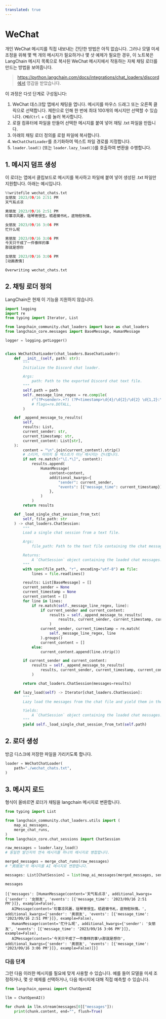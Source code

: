 ```yaml
---
translated: true
---
```


# WeChat

개인 WeChat 메시지를 직접 내보내는 간단한 방법은 아직 없습니다. 그러나 모델 미세 조정을 위해 몇 백 개의 메시지가 필요하거나 몇 샷 예제가 필요한 경우, 이 노트북은 LangChain 메시지 목록으로 복사된 WeChat 메시지에서 작동하는 자체 채팅 로더를 만드는 방법을 보여줍니다.

> https://python.langchain.com/docs/integrations/chat_loaders/discord에서 영감을 받았습니다.

이 과정은 다섯 단계로 구성됩니다:

1. WeChat 데스크탑 앱에서 채팅을 엽니다. 메시지를 마우스 드래그 또는 오른쪽 클릭으로 선택합니다. 제한으로 인해 한 번에 최대 100개의 메시지만 선택할 수 있습니다. `CMD`/`Ctrl` + `C`를 눌러 복사합니다.
2. 로컬 컴퓨터에 파일을 만들어 선택한 메시지를 붙여 넣어 채팅 .txt 파일을 만듭니다.
3. 아래의 채팅 로더 정의를 로컬 파일에 복사합니다.
4. `WeChatChatLoader`를 초기화하여 텍스트 파일 경로를 지정합니다.
5. `loader.load()` (또는 `loader.lazy_load()`)를 호출하여 변환을 수행합니다.

## 1. 메시지 덤프 생성

이 로더는 앱에서 클립보드로 메시지를 복사하고 파일에 붙여 넣어 생성된 .txt 파일만 지원합니다. 아래는 예시입니다.

```python
%%writefile wechat_chats.txt
女朋友 2023/09/16 2:51 PM
天气有点凉

男朋友 2023/09/16 2:51 PM
珍簟凉风著，瑶琴寄恨生。嵇君懒书札，底物慰秋情。

女朋友 2023/09/16 3:06 PM
忙什么呢

男朋友 2023/09/16 3:06 PM
今天只干成了一件像样的事
那就是想你

女朋友 2023/09/16 3:06 PM
[动画表情]
```

```output
Overwriting wechat_chats.txt
```

## 2. 채팅 로더 정의

LangChain은 현재 이 기능을 지원하지 않습니다.

```python
import logging
import re
from typing import Iterator, List

from langchain_community.chat_loaders import base as chat_loaders
from langchain_core.messages import BaseMessage, HumanMessage

logger = logging.getLogger()


class WeChatChatLoader(chat_loaders.BaseChatLoader):
    def __init__(self, path: str):
        """
        Initialize the Discord chat loader.

        Args:
            path: Path to the exported Discord chat text file.
        """
        self.path = path
        self._message_line_regex = re.compile(
            r"(?P<sender>.+?) (?P<timestamp>\d{4}/\d{2}/\d{2} \d{1,2}:\d{2} (?:AM|PM))",  # noqa
            # flags=re.DOTALL,
        )

    def _append_message_to_results(
        self,
        results: List,
        current_sender: str,
        current_timestamp: str,
        current_content: List[str],
    ):
        content = "\n".join(current_content).strip()
        # 스티커, 이미지 등 텍스트가 아닌 메시지는 건너뜁니다.
        if not re.match(r"\[.*\]", content):
            results.append(
                HumanMessage(
                    content=content,
                    additional_kwargs={
                        "sender": current_sender,
                        "events": [{"message_time": current_timestamp}],
                    },
                )
            )
        return results

    def _load_single_chat_session_from_txt(
        self, file_path: str
    ) -> chat_loaders.ChatSession:
        """
        Load a single chat session from a text file.

        Args:
            file_path: Path to the text file containing the chat messages.

        Returns:
            A `ChatSession` object containing the loaded chat messages.
        """
        with open(file_path, "r", encoding="utf-8") as file:
            lines = file.readlines()

        results: List[BaseMessage] = []
        current_sender = None
        current_timestamp = None
        current_content = []
        for line in lines:
            if re.match(self._message_line_regex, line):
                if current_sender and current_content:
                    results = self._append_message_to_results(
                        results, current_sender, current_timestamp, current_content
                    )
                current_sender, current_timestamp = re.match(
                    self._message_line_regex, line
                ).groups()
                current_content = []
            else:
                current_content.append(line.strip())

        if current_sender and current_content:
            results = self._append_message_to_results(
                results, current_sender, current_timestamp, current_content
            )

        return chat_loaders.ChatSession(messages=results)

    def lazy_load(self) -> Iterator[chat_loaders.ChatSession]:
        """
        Lazy load the messages from the chat file and yield them in the required format.

        Yields:
            A `ChatSession` object containing the loaded chat messages.
        """
        yield self._load_single_chat_session_from_txt(self.path)
```

## 2. 로더 생성

방금 디스크에 저장한 파일을 가리키도록 합니다.

```python
loader = WeChatChatLoader(
    path="./wechat_chats.txt",
)
```

## 3. 메시지 로드

형식이 올바르면 로더가 채팅을 langchain 메시지로 변환합니다.

```python
from typing import List

from langchain_community.chat_loaders.utils import (
    map_ai_messages,
    merge_chat_runs,
)
from langchain_core.chat_sessions import ChatSession

raw_messages = loader.lazy_load()
# 동일한 발신자의 연속 메시지를 하나의 메시지로 병합합니다.

merged_messages = merge_chat_runs(raw_messages)
# "男朋友"의 메시지를 AI 메시지로 변환합니다.

messages: List[ChatSession] = list(map_ai_messages(merged_messages, sender="男朋友"))
```

```python
messages
```

```output
[{'messages': [HumanMessage(content='天气有点凉', additional_kwargs={'sender': '女朋友', 'events': [{'message_time': '2023/09/16 2:51 PM'}]}, example=False),
   AIMessage(content='珍簟凉风著，瑶琴寄恨生。嵇君懒书札，底物慰秋情。', additional_kwargs={'sender': '男朋友', 'events': [{'message_time': '2023/09/16 2:51 PM'}]}, example=False),
   HumanMessage(content='忙什么呢', additional_kwargs={'sender': '女朋友', 'events': [{'message_time': '2023/09/16 3:06 PM'}]}, example=False),
   AIMessage(content='今天只干成了一件像样的事\n那就是想你', additional_kwargs={'sender': '男朋友', 'events': [{'message_time': '2023/09/16 3:06 PM'}]}, example=False)]}]
```

### 다음 단계

그런 다음 이러한 메시지를 필요에 맞게 사용할 수 있습니다. 예를 들어 모델을 미세 조정하거나, 몇 샷 예제를 선택하거나, 다음 메시지에 대해 직접 예측할 수 있습니다.

```python
from langchain_openai import ChatOpenAI

llm = ChatOpenAI()

for chunk in llm.stream(messages[0]["messages"]):
    print(chunk.content, end="", flush=True)
```